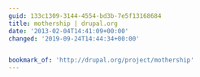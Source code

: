 ```yaml
---
guid: 133c1309-3144-4554-bd3b-7e5f13168684
title: mothership | drupal.org
date: '2013-02-04T14:41:09+00:00'
changed: '2019-09-24T14:44:34+00:00'


bookmark_of: 'http://drupal.org/project/mothership'
---
```




